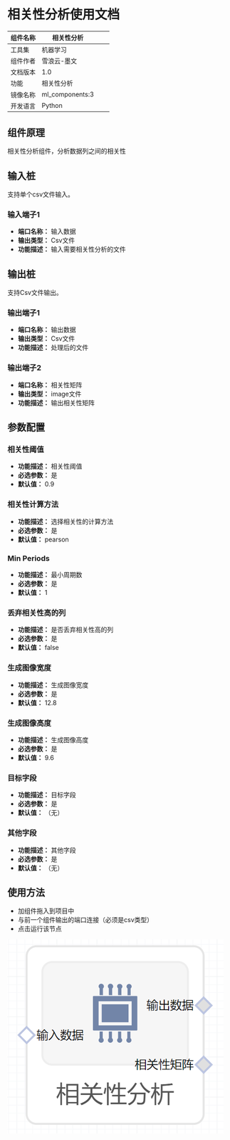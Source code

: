 # 相关性分析使用文档
| 组件名称 |相关性分析|  |  |
| --- | --- | --- | --- |
| 工具集 | 机器学习 |  |  |
| 组件作者 | 雪浪云-墨文 |  |  |
| 文档版本 | 1.0 |  |  |
| 功能 |相关性分析 |  |  |
| 镜像名称 | ml_components:3 |  |  |
| 开发语言 | Python |  |  |

## 组件原理
相关性分析组件，分析数据列之间的相关性
## 输入桩
支持单个csv文件输入。
### 输入端子1

- **端口名称：** 输入数据
- **输出类型：** Csv文件
- **功能描述：** 输入需要相关性分析的文件

## 输出桩
支持Csv文件输出。
### 输出端子1

- **端口名称：** 输出数据
- **输出类型：** Csv文件
- **功能描述：** 处理后的文件
### 输出端子2

- **端口名称：** 相关性矩阵
- **输出类型：** image文件
- **功能描述：** 输出相关性矩阵
## 参数配置
### 相关性阈值

- **功能描述：** 相关性阈值
- **必选参数：** 是
- **默认值：** 0.9
### 相关性计算方法

- **功能描述：** 选择相关性的计算方法
- **必选参数：** 是
- **默认值：** pearson
### Min Periods

- **功能描述：** 最小周期数
- **必选参数：** 是
- **默认值：** 1
### 丢弃相关性高的列

- **功能描述：** 是否丢弃相关性高的列
- **必选参数：** 是
- **默认值：** false
### 生成图像宽度

- **功能描述：** 生成图像宽度
- **必选参数：** 是
- **默认值：** 12.8
### 生成图像高度

- **功能描述：** 生成图像高度
- **必选参数：** 是
- **默认值：** 9.6
### 目标字段

- **功能描述：** 目标字段
- **必选参数：** 是
- **默认值：** （无）
### 其他字段

- **功能描述：** 其他字段
- **必选参数：** 是
- **默认值：** （无）

## 使用方法
- 加组件拖入到项目中
- 与前一个组件输出的端口连接（必须是csv类型）
- 点击运行该节点


![](./img/相关性分析.png)
